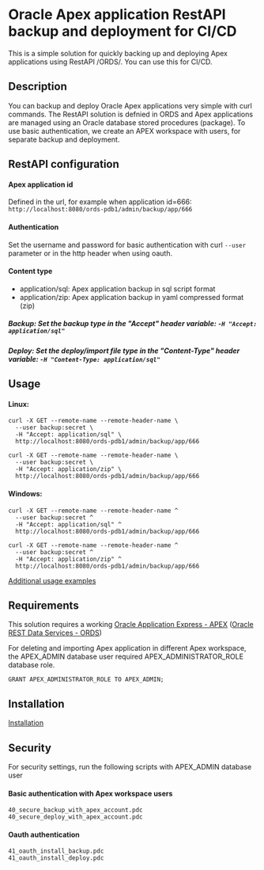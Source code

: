 # Oracle Apex application RestAPI backup and deployment for CI/CD
This is a simple solution for quickly backing up and deploying Apex applications using RestAPI /ORDS/. You can use this for CI/CD.
## Description
You can backup and deploy Oracle Apex applications very simple with curl commands. The RestAPI solution is defnied in ORDS and Apex applications are managed using an Oracle database stored procedures (package). To use basic authentication, we create an APEX workspace with users, for separate backup and deployment.

## RestAPI configuration
#### Apex application id
Defined in the url, for example when application id=666: ````http://localhost:8080/ords-pdb1/admin/backup/app/666````
#### Authentication
Set the username and password for basic authentication with curl ````--user```` parameter or in the http header when using oauth.
#### Content type
- application/sql: Apex application backup in sql script format
- application/zip: Apex application backup in yaml compressed format (zip)
##### Backup: Set the backup type in the "Accept" header variable: ````-H "Accept: application/sql"````
##### Deploy: Set the deploy/import file type in the "Content-Type" header variable: ````-H "Content-Type: application/sql"````

## Usage
#### Linux:
```
curl -X GET --remote-name --remote-header-name \
  --user backup:secret \
  -H "Accept: application/sql" \
  http://localhost:8080/ords-pdb1/admin/backup/app/666
  
curl -X GET --remote-name --remote-header-name \
  --user backup:secret \
  -H "Accept: application/zip" \
  http://localhost:8080/ords-pdb1/admin/backup/app/666
```
#### Windows:
```
curl -X GET --remote-name --remote-header-name ^
  --user backup:secret ^
  -H "Accept: application/sql" ^
  http://localhost:8080/ords-pdb1/admin/backup/app/666
  
curl -X GET --remote-name --remote-header-name ^
  --user backup:secret ^
  -H "Accept: application/zip" ^
  http://localhost:8080/ords-pdb1/admin/backup/app/666
```
[Additional usage examples](USAGE.md)

## Requirements
This solution requires a working [Oracle Application Express - APEX](https://apex.oracle.com)
([Oracle REST Data Services - ORDS](https://www.oracle.com/database/technologies/appdev/rest.html))

For deleting and importing Apex application in different Apex workspace, the APEX_ADMIN database user required APEX_ADMINISTRATOR_ROLE database role.
```
GRANT APEX_ADMINISTRATOR_ROLE TO APEX_ADMIN;
```

## Installation
[Installation](install/README.md)

## Security
For security settings, run the following scripts with APEX_ADMIN database user
#### Basic authentication with Apex workspace users
```
40_secure_backup_with_apex_account.pdc
40_secure_deploy_with_apex_account.pdc
```
#### Oauth authentication
```
41_oauth_install_backup.pdc
41_oauth_install_deploy.pdc
```
